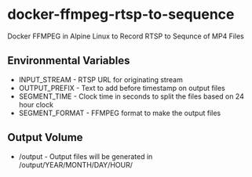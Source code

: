 # docker-ffmpeg-rtsp-to-sequence
 Docker FFMPEG in Alpine Linux to Record RTSP to Sequnce of MP4 Files

## Environmental Variables
 - INPUT_STREAM - RTSP URL for originating stream
 - OUTPUT_PREFIX - Text to add before timestamp on output files
 - SEGMENT_TIME - Clock time in seconds to split the files based on 24 hour clock
 - SEGMENT_FORMAT - FFMPEG format to make the output files
 
## Output Volume
 - /output - Output files will be generated in /output/YEAR/MONTH/DAY/HOUR/
 